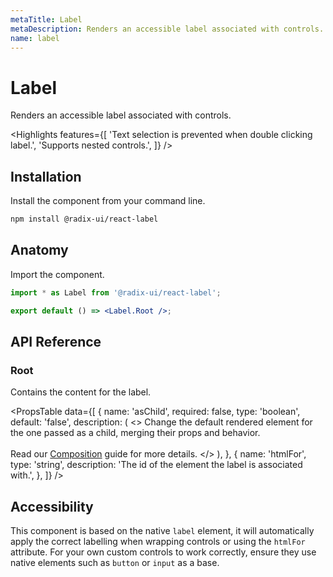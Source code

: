 ```yaml
---
metaTitle: Label
metaDescription: Renders an accessible label associated with controls.
name: label
---
```


# Label

<Description>Renders an accessible label associated with controls.</Description>

<HeroContainer>
  <LabelDemo />
</HeroContainer>

<HeroCodeBlock folder="Label" />

<Highlights
  features={[
    'Text selection is prevented when double clicking label.',
    'Supports nested controls.',
  ]}
/>

## Installation

Install the component from your command line.

```bash
npm install @radix-ui/react-label
```

## Anatomy

Import the component.

```jsx
import * as Label from '@radix-ui/react-label';

export default () => <Label.Root />;
```

## API Reference

### Root

Contains the content for the label.

<PropsTable
  data={[
    {
      name: 'asChild',
      required: false,
      type: 'boolean',
      default: 'false',
      description: (
        <>
          Change the default rendered element for the one passed as a child,
          merging their props and behavior.
          <br />
          <br />
          Read our <a href="../guides/composition">Composition</a> guide for more
          details.
        </>
      ),
    },
    {
      name: 'htmlFor',
      type: 'string',
      description: 'The id of the element the label is associated with.',
    },
  ]}
/>

## Accessibility

This component is based on the native `label` element, it will automatically apply the correct labelling when wrapping controls or using the `htmlFor` attribute. For your own custom controls to work correctly, ensure they use native elements such as `button` or `input` as a base.